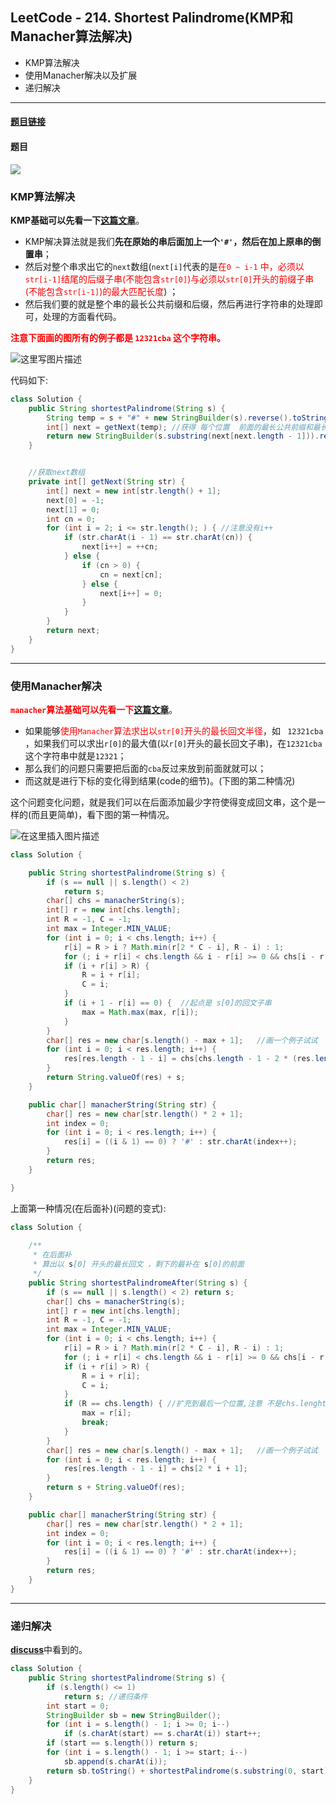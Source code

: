 ﻿## LeetCode - 214. Shortest Palindrome(KMP和Manacher算法解决)

 - KMP算法解决
 - 使用Manacher解决以及扩展
 - 递归解决

***
#### [题目链接](https://leetcode.com/problems/shortest-palindrome/description/)

#### 题目

![](images/214_t.png)



### KMP算法解决
**KMP基础可以先看一下[这篇文章](https://blog.csdn.net/zxzxzx0119/article/details/81430392)**。

* KMP解决算法就是我们**先在原始的串后面加上一个`'#'`，然后在加上原串的倒置串**；
* 然后对整个串求出它的`next`数组(`next[i]`代表的是<font color = red>在`0 ~ i-1` 中，必须以`str[i-1]`结尾的后缀子串(不能包含`str[0]`)与必须以`str[0]`开头的前缀子串(不能包含`str[i-1]`)的最大匹配长度</font>) ；
* 然后我们要的就是整个串的最长公共前缀和后缀，然后再进行字符串的处理即可，处理的方面看代码。  

 <font color = red> **注意下面画的图所有的例子都是  `12321cba` 这个字符串。**</font>

![这里写图片描述](images/214_s.png)



代码如下: 

```java
class Solution {
    public String shortestPalindrome(String s) {
        String temp = s + "#" + new StringBuilder(s).reverse().toString();
        int[] next = getNext(temp); //获得 每个位置  前面的最长公共前缀和最长公共后缀的长度
        return new StringBuilder(s.substring(next[next.length - 1])).reverse().toString() + s;
    }


    //获取next数组
    private int[] getNext(String str) {
        int[] next = new int[str.length() + 1];
        next[0] = -1;
        next[1] = 0;
        int cn = 0;
        for (int i = 2; i <= str.length(); ) { //注意没有i++
            if (str.charAt(i - 1) == str.charAt(cn)) {
                next[i++] = ++cn;
            } else {
                if (cn > 0) {
                    cn = next[cn];
                } else {
                    next[i++] = 0;
                }
            }
        }
        return next;
    }
}
```
***
### 使用Manacher解决
<font color = red>**`manacher`算法基础可以先看一下[这篇文章](https://blog.csdn.net/zxzxzx0119/article/details/81483564)**</font>。


* 如果能够<font color = red>使用`Manacher`算法求出以`str[0]`开头的最长回文半径</font>，如 ` 12321cba` ，如果我们可以求出`r[0]`的最大值(以`r[0]`开头的最长回文子串)，在`12321cba `这个字符串中就是`12321`；
* 那么我们的问题只需要把后面的`cba`反过来放到前面就就可以；
* 而这就是进行下标的变化得到结果(code的细节)。(下图的第二种情况)

这个问题变化问题，就是我们可以在后面添加最少字符使得变成回文串，这个是一样的(而且更简单)，看下图的第一种情况。



![在这里插入图片描述](images/214_s2.png)



```java
class Solution {

    public String shortestPalindrome(String s) {
        if (s == null || s.length() < 2)
            return s;
        char[] chs = manacherString(s);
        int[] r = new int[chs.length];
        int R = -1, C = -1;
        int max = Integer.MIN_VALUE;
        for (int i = 0; i < chs.length; i++) {
            r[i] = R > i ? Math.min(r[2 * C - i], R - i) : 1;
            for (; i + r[i] < chs.length && i - r[i] >= 0 && chs[i - r[i]] == chs[i + r[i]]; ) r[i]++;
            if (i + r[i] > R) {
                R = i + r[i];
                C = i;
            }
            if (i + 1 - r[i] == 0) {  //起点是 s[0]的回文子串
                max = Math.max(max, r[i]);
            }
        }
        char[] res = new char[s.length() - max + 1];   //画一个例子试试
        for (int i = 0; i < res.length; i++) {
            res[res.length - 1 - i] = chs[chs.length - 1 - 2 * (res.length - 1 - i) - 1];//这个画一个图抠一下
        }
        return String.valueOf(res) + s;
    }

    public char[] manacherString(String str) {
        char[] res = new char[str.length() * 2 + 1];
        int index = 0;
        for (int i = 0; i < res.length; i++) {
            res[i] = ((i & 1) == 0) ? '#' : str.charAt(index++);
        }
        return res;
    }

}
```

上面第一种情况(在后面补)(问题的变式): 

```java
class Solution {
   
    /**
     * 在后面补
     * 算出以 s[0] 开头的最长回文 ，剩下的最补在 s[0]的前面
     */
    public String shortestPalindromeAfter(String s) {
        if (s == null || s.length() < 2) return s;
        char[] chs = manacherString(s);
        int[] r = new int[chs.length];
        int R = -1, C = -1;
        int max = Integer.MIN_VALUE;
        for (int i = 0; i < chs.length; i++) {
            r[i] = R > i ? Math.min(r[2 * C - i], R - i) : 1;
            for (; i + r[i] < chs.length && i - r[i] >= 0 && chs[i - r[i]] == chs[i + r[i]]; ) r[i]++;
            if (i + r[i] > R) {
                R = i + r[i];
                C = i;
            }
            if (R == chs.length) { //扩充到最后一个位置,注意 不是chs.lenght-1,因为每个r[i]包括了自己
                max = r[i];
                break;
            }
        }
        char[] res = new char[s.length() - max + 1];   //画一个例子试试
        for (int i = 0; i < res.length; i++) {
            res[res.length - 1 - i] = chs[2 * i + 1];
        }
        return s + String.valueOf(res);
    }

    public char[] manacherString(String str) {
        char[] res = new char[str.length() * 2 + 1];
        int index = 0;
        for (int i = 0; i < res.length; i++) {
            res[i] = ((i & 1) == 0) ? '#' : str.charAt(index++);
        }
        return res;
    }
}
```
***
### 递归解决
[**discuss**](https://leetcode.com/problems/shortest-palindrome/discuss/60098/My-7-lines-recursive-Java-solution)中看到的。

```java
class Solution {
    public String shortestPalindrome(String s) {
        if (s.length() <= 1) 
            return s; //递归条件
        int start = 0;
        StringBuilder sb = new StringBuilder();
        for (int i = s.length() - 1; i >= 0; i--) 
            if (s.charAt(start) == s.charAt(i)) start++;
        if (start == s.length()) return s;
        for (int i = s.length() - 1; i >= start; i--) 
            sb.append(s.charAt(i));
        return sb.toString() + shortestPalindrome(s.substring(0, start)) + s.substring(start);
    }
}
```

